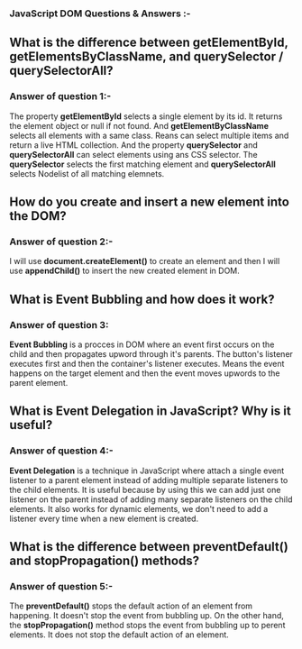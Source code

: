 
### JavaScript DOM Questions & Answers :-


## What is the difference between getElementById, getElementsByClassName, and querySelector / querySelectorAll?
### Answer of question 1:-
The property **getElementById** selects a single element by its id. It returns the element object or null if not found. And **getElementByClassName** selects all elements with a same class. Reans can select multiple items and return a live HTML collection. And the property **querySelector** and **querySelectorAll** can select elements using ans CSS selector. The **querySelector** selects the first matching element and **querySelectorAll**  selects Nodelist of all matching elemnets.

## How do you create and insert a new element into the DOM?
### Answer of question 2:-
I will use **document.createElement()** to create an element and then I will use **appendChild()** to insert the new created element in DOM.

## What is Event Bubbling and how does it work?
### Answer of question 3:
**Event Bubbling** is a procces in DOM where an event first occurs on the child and then propagates upword through it's parents. The button's listener executes first and then the container's listener executes. Means the event happens on the target element and then the event moves upwords to the parent element.

## What is Event Delegation in JavaScript? Why is it useful?
### Answer of question 4:-
**Event Delegation** is a technique in JavaScript where attach a single event listener to a parent element instead of adding multiple separate listeners to the child elements. It is useful because by using this we can add just one listener on the parent instead of adding many separate listeners on the child elements. It also works for dynamic elements, we don't need to add a listener every time when a new element is created.

## What is the difference between preventDefault() and stopPropagation() methods?
### Answer of question 5:-
The **preventDefault()** stops the default action of an element from happening. It doesn't stop the event from bubbling up. On the other hand, the **stopPropagation()** method stops the event from bubbling up to perent elements. It does not stop the default action of an element.
